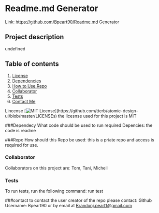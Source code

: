 
# Readme.md Generator

Link: https://github.com/Bpeart90/Readme.md Generator

## Project description
undefined

## Table of contents
1. [License](#license)
2. [Dependencies](#dependency)
3. [How to Use Repo](#howtouserepo)
4. [Collaborator](#collaborator)
5. [Tests](#tests)
6. [Contact Me](#contact)

Lincense [![MIT License](https://img.shields.io/apm/l/atomic-design-ui.svg?)](https://github.com/tterb/atomic-design-ui/blob/master/LICENSEs)
the licesnse used for this project is MIT

###Dependecy
What code should be used to run required Depencies:
the code is readme

###Repo
How should this Repo be used: this is a priate repo and access is required for use.

### Collaborator
Collaborators on this project are:
Tom, Tani, Michell

### Tests
To run tests, run the following command: 
run test

###contact
to contact the user creator of the repo please contact: Github Username: Bpeart90 or by email at Brandonj.peart1@gmail.com
    